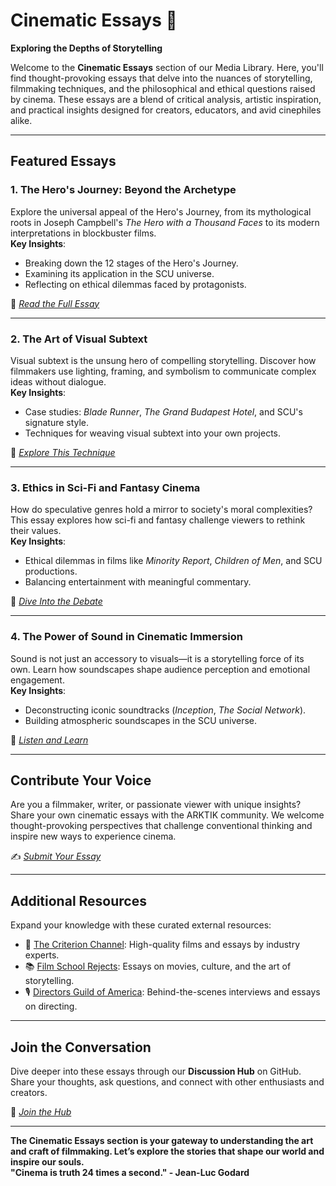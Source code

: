 # Cinematic Essays 🎥  
**Exploring the Depths of Storytelling**

Welcome to the **Cinematic Essays** section of our Media Library. Here, you'll find thought-provoking essays that delve into the nuances of storytelling, filmmaking techniques, and the philosophical and ethical questions raised by cinema. These essays are a blend of critical analysis, artistic inspiration, and practical insights designed for creators, educators, and avid cinephiles alike.

---

## **Featured Essays**

### **1. The Hero's Journey: Beyond the Archetype**
Explore the universal appeal of the Hero's Journey, from its mythological roots in Joseph Campbell's *The Hero with a Thousand Faces* to its modern interpretations in blockbuster films.  
**Key Insights**:
- Breaking down the 12 stages of the Hero's Journey.
- Examining its application in the SCU universe.
- Reflecting on ethical dilemmas faced by protagonists.

📖 *[Read the Full Essay](#)*  

---

### **2. The Art of Visual Subtext**
Visual subtext is the unsung hero of compelling storytelling. Discover how filmmakers use lighting, framing, and symbolism to communicate complex ideas without dialogue.  
**Key Insights**:
- Case studies: *Blade Runner*, *The Grand Budapest Hotel*, and SCU's signature style.
- Techniques for weaving visual subtext into your own projects.

📖 *[Explore This Technique](#)*  

---

### **3. Ethics in Sci-Fi and Fantasy Cinema**
How do speculative genres hold a mirror to society's moral complexities? This essay explores how sci-fi and fantasy challenge viewers to rethink their values.  
**Key Insights**:
- Ethical dilemmas in films like *Minority Report*, *Children of Men*, and SCU productions.
- Balancing entertainment with meaningful commentary.

📖 *[Dive Into the Debate](#)*  

---

### **4. The Power of Sound in Cinematic Immersion**
Sound is not just an accessory to visuals—it is a storytelling force of its own. Learn how soundscapes shape audience perception and emotional engagement.  
**Key Insights**:
- Deconstructing iconic soundtracks (*Inception*, *The Social Network*).
- Building atmospheric soundscapes in the SCU universe.

📖 *[Listen and Learn](#)*  

---

## **Contribute Your Voice**  
Are you a filmmaker, writer, or passionate viewer with unique insights? Share your own cinematic essays with the ARKTIK community. We welcome thought-provoking perspectives that challenge conventional thinking and inspire new ways to experience cinema.

✍️ *[Submit Your Essay](#)*  

---

## **Additional Resources**  
Expand your knowledge with these curated external resources:  
- 🎥 [The Criterion Channel](https://www.criterionchannel.com): High-quality films and essays by industry experts.  
- 📚 [Film School Rejects](https://filmschoolrejects.com): Essays on movies, culture, and the art of storytelling.  
- 🎙️ [Directors Guild of America](https://www.dga.org): Behind-the-scenes interviews and essays on directing.  

---

## **Join the Conversation**  
Dive deeper into these essays through our **Discussion Hub** on GitHub. Share your thoughts, ask questions, and connect with other enthusiasts and creators.

🌟 *[Join the Hub](#)*  

---

**The Cinematic Essays section is your gateway to understanding the art and craft of filmmaking. Let’s explore the stories that shape our world and inspire our souls.**  
**"Cinema is truth 24 times a second." - Jean-Luc Godard**
